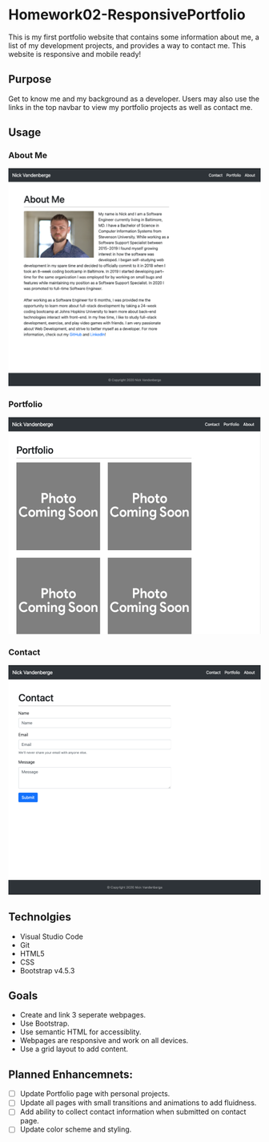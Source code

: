 # Homework02-ResponsivePortfolio
This is my first portfolio website that contains some information about me, a list of my development projects, and provides a way to contact me. This website is responsive and mobile ready!

## Purpose
Get to know me and my background as a developer. Users may also use the links in the top navbar to view my portfolio projects as well as contact me. 


## Usage
### About Me
![About Me page](assets/images/AboutMe.png)

### Portfolio
![Portfolio page](assets/images/Portfolio.png)

### Contact
![Contact page](assets/images/Contact.png)

## Technolgies
- Visual Studio Code
- Git
- HTML5
- CSS
- Bootstrap v4.5.3

## Goals
- Create and link 3 seperate webpages.
- Use Bootstrap.
- Use semantic HTML for accessiblity.
- Webpages are responsive and work on all devices.
- Use a grid layout to add content.

## Planned Enhancemnets:
- &#9744; Update Portfolio page with personal projects.
- &#9744; Update all pages with small transitions and animations to add fluidness.
- &#9744; Add ability to collect contact information when submitted on contact page.
- &#9744; Update color scheme and styling.
